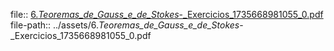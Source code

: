 file:: [6._Teoremas_de_Gauss_e_de_Stokes_-_Exercicios_1735668981055_0.pdf](../assets/6._Teoremas_de_Gauss_e_de_Stokes_-_Exercicios_1735668981055_0.pdf)
file-path:: ../assets/6._Teoremas_de_Gauss_e_de_Stokes_-_Exercicios_1735668981055_0.pdf
